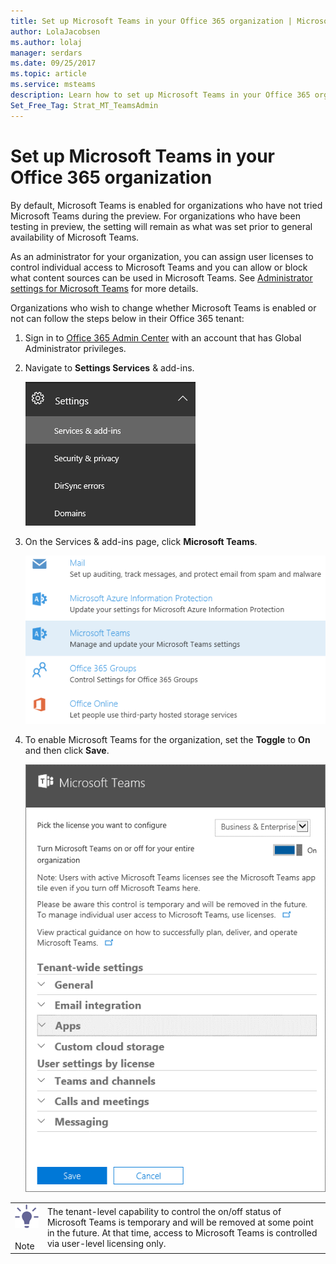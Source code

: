 ```yaml
---
title: Set up Microsoft Teams in your Office 365 organization | Microsoft Support
author: LolaJacobsen
ms.author: lolaj
manager: serdars
ms.date: 09/25/2017
ms.topic: article
ms.service: msteams
description: Learn how to set up Microsoft Teams in your Office 365 organization.
Set_Free_Tag: Strat_MT_TeamsAdmin
---
```


Set up Microsoft Teams in your Office 365 organization
======================================================

By default, Microsoft Teams is enabled for organizations who have not tried Microsoft Teams during the preview. For organizations who have been testing in preview, the setting will remain as what was set prior to general availability of Microsoft Teams.

As an administrator for your organization, you can assign user licenses to control individual access to Microsoft Teams and you can allow or block what content sources can be used in Microsoft Teams. See [Administrator settings for Microsoft Teams](https://support.office.com/article/3966a3f5-7e0f-4ea9-a402-41888f455ba2) for more details.

Organizations who wish to change whether Microsoft Teams is enabled or not can follow the steps below in their Office 365 tenant:

1.  Sign in to [Office 365 Admin Center](https://go.microsoft.com/fwlink/?linkid=854665) with an account that has Global Administrator privileges.

2.  Navigate to **Settings Services** & add-ins.

    ![](media/Set_up_Microsoft_Teams_in_your_Office_365_organization_image1.png)

3.  On the Services & add-ins page, click **Microsoft Teams**.

    ![](media/Set_up_Microsoft_Teams_in_your_Office_365_organization_image2.png)

4.  To enable Microsoft Teams for the organization, set the **Toggle** to **On** and then click **Save**.

    ![](media/Set_up_Microsoft_Teams_in_your_Office_365_organization_image3.png)


|  | |
|---------|---------|
|![](media/Set_up_Microsoft_Teams_in_your_Office_365_organization_image4.png)<br></br>Note     |The tenant-level capability to control the on/off status of Microsoft Teams is temporary and will be removed at some point in the future. At that time, access to Microsoft Teams is controlled via user-level licensing only.         |
